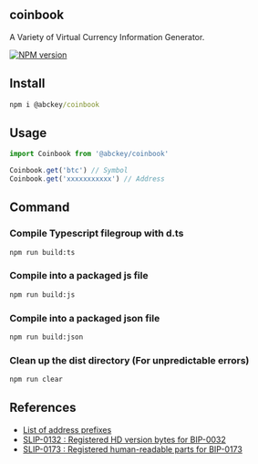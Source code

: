 ## coinbook
A Variety of Virtual Currency Information Generator.

[![NPM version](https://img.shields.io/npm/v/@abckey/coinbook.svg)](https://www.npmjs.com/package/@abckey/coinbook)


## Install

```cmd
npm i @abckey/coinbook
```

## Usage

```js
import Coinbook from '@abckey/coinbook'

Coinbook.get('btc') // Symbol
Coinbook.get('xxxxxxxxxxx') // Address
```

## Command
### Compile Typescript filegroup with d.ts
```cmd
npm run build:ts
```

### Compile into a packaged js file
```cmd
npm run build:js
```

### Compile into a packaged json file
```cmd
npm run build:json
```

### Clean up the dist directory (For unpredictable errors)
```cmd
npm run clear
```

## References

* [List of address prefixes](https://en.bitcoin.it/wiki/List_of_address_prefixes)
* [SLIP-0132 : Registered HD version bytes for BIP-0032](https://github.com/satoshilabs/slips/blob/master/slip-0132.md)
* [SLIP-0173 : Registered human-readable parts for BIP-0173](https://github.com/satoshilabs/slips/blob/master/slip-0173.md)
